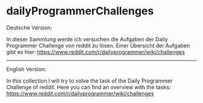 # dailyProgrammerChallenges

Deutsche Version:

In dieser Sammlung werde ich versuchen die Aufgaben der Daily Programmer Challenge von reddit zu lösen. 
Einer Übersicht der Aufgaben gibt es hier: 
https://www.reddit.com/r/dailyprogrammer/wiki/challenges

----------------------------------------------------------------------------------------------------------

English Version:

In this collection I will try to solve the task of the Daily Programmer Challenge of reddit.
Here you can find an overview with the tasks:
https://www.reddit.com/r/dailyprogrammer/wiki/challenges